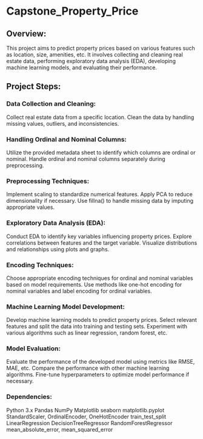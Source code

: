 # Capstone_Property_Price

## Overview:
This project aims to predict property prices based on various features such as location, size, amenities, etc. It involves collecting and cleaning real estate data, performing exploratory data analysis (EDA), developing machine learning models, and evaluating their performance.

## Project Steps:
### Data Collection and Cleaning:
Collect real estate data from a specific location.
Clean the data by handling missing values, outliers, and inconsistencies.

### Handling Ordinal and Nominal Columns:
Utilize the provided metadata sheet to identify which columns are ordinal or nominal.
Handle ordinal and nominal columns separately during preprocessing.

### Preprocessing Techniques:
Implement scaling to standardize numerical features.
Apply PCA to reduce dimensionality if necessary.
Use fillna() to handle missing data by imputing appropriate values.

### Exploratory Data Analysis (EDA):
Conduct EDA to identify key variables influencing property prices.
Explore correlations between features and the target variable.
Visualize distributions and relationships using plots and graphs.

### Encoding Techniques:
Choose appropriate encoding techniques for ordinal and nominal variables based on model requirements.
Use methods like one-hot encoding for nominal variables and label encoding for ordinal variables.

### Machine Learning Model Development:
Develop machine learning models to predict property prices.
Select relevant features and split the data into training and testing sets.
Experiment with various algorithms such as linear regression, random forest, etc.

### Model Evaluation:
Evaluate the performance of the developed model using metrics like RMSE, MAE, etc.
Compare the performance with other machine learning algorithms.
Fine-tune hyperparameters to optimize model performance if necessary.

### Dependencies:
Python 3.x
Pandas
NumPy
Matplotlib
seaborn 
matplotlib.pyplot 
StandardScaler, OrdinalEncoder, OneHotEncoder
train_test_split
LinearRegression
DecisionTreeRegressor
RandomForestRegressor
mean_absolute_error, mean_squared_error
